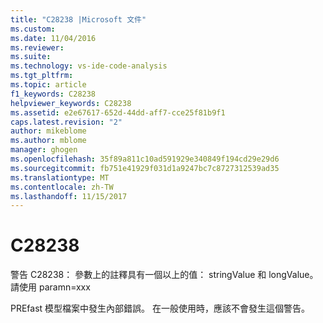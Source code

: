 ```yaml
---
title: "C28238 |Microsoft 文件"
ms.custom: 
ms.date: 11/04/2016
ms.reviewer: 
ms.suite: 
ms.technology: vs-ide-code-analysis
ms.tgt_pltfrm: 
ms.topic: article
f1_keywords: C28238
helpviewer_keywords: C28238
ms.assetid: e2e67617-652d-44dd-aff7-cce25f81b9f1
caps.latest.revision: "2"
author: mikeblome
ms.author: mblome
manager: ghogen
ms.openlocfilehash: 35f89a811c10ad591929e340849f194cd29e29d6
ms.sourcegitcommit: fb751e41929f031d1a9247bc7c8727312539ad35
ms.translationtype: MT
ms.contentlocale: zh-TW
ms.lasthandoff: 11/15/2017
---
```

# <a name="c28238"></a>C28238
警告 C28238： 參數上的註釋具有一個以上的值： stringValue 和 longValue。 請使用 paramn=xxx  
  
 PREfast 模型檔案中發生內部錯誤。 在一般使用時，應該不會發生這個警告。